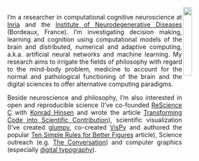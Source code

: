 <img src="https://raw.githubusercontent.com/rougier/scientific-visualization-book/master/images/cover.png" width="20%" align="right"/>

<p align="justify">
  I’m a researcher in computational cognitive neuroscience at <a href="https://www.inria.fr/en/">Inria</a> and the
<a href="http://www.imn-bordeaux.org/en/">Institute of Neurodegenerative Diseases</a> (Bordeaux, France). I’m investigating
decision making, learning and cognition using computational models of the brain
and distributed, numerical and adaptive computing, a.k.a. artificial neural
networks and machine learning. My research aims to irrigate the fields of
philosophy with regard to the mind-body problem, medicine to account for the
normal and pathological functioning of the brain and the digital sciences to
offer alternative computing paradigms.</p>

<p align="justify">
Beside neuroscience and philosophy, I’m also interested in open and
reproducible science (I’ve co-founded <a href="https://rescience.github.io">ReScience C</a> with <a href="http://khinsen.net/">Konrad Hinsen</a> and
wrote the article <a href="https://www.frontiersin.org/articles/10.3389/fninf.2017.00069/full">Transforming Code into Scientific Contribution</a>), scientific
visualization (I’ve created <a href="https://glumpy.github.io">glumpy</a>, co-created <a href="http://vispy.org">VisPy</a> and authored the
popular <a href="https://journals.plos.org/ploscompbiol/article?id=10.1371/journal.pcbi.1003833">Ten Simple Rules for Better Figures</a> article), Science outreach
(e.g. <a href="https://theconversation.com/silicon-soul-the-vain-dream-of-electronic-immortality-52368">The Conversation</a>) and computer graphics (especially <a href="https://fr.slideshare.net/NicolasRougier1/siggraph-2018-digital-typography">digital
typography</a>).
</p>
